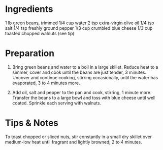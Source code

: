 Ingredients
===========
1 lb green beans, trimmed
1/4 cup water
2 tsp extra-virgin olive oil
1/4 tsp salt
1/4 tsp freshly ground pepper
1/3 cup crumbled blue cheese
1/3 cup toasted chopped walnuts (see tip)

Preparation
===========
1. Bring green beans and water to a boil in a large skillet. Reduce heat to a 
   simmer, cover and cook until the beans are just tender, 3 minutes. Uncover 
   and continue cooking, stirring occasionally, until the water has evaporated, 
   3 to 4 minutes more.

2. Add oil, salt and pepper to the pan and cook, stirring, 1 minute more.  
   Transfer the beans to a large bowl and toss with blue cheese until well 
   coated.  Sprinkle each serving with walnuts.

Tips & Notes
============
To toast chopped or sliced nuts, stir constantly in a small dry skillet over 
medium-low heat until fragrant and lightly browned, 2 to 4 minutes.

